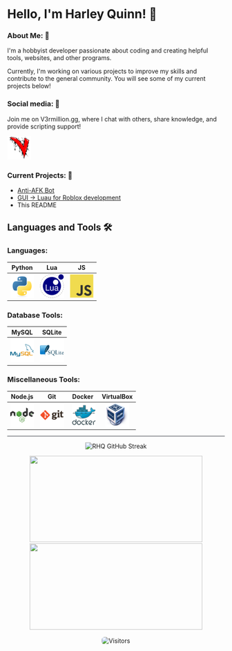 # Hello, I'm Harley Quinn! 👋

<!-- [![trophy](https://github-profile-trophy.vercel.app/?username=ReallyHarleyQuinn&title=Stars,Followers,Commits,Repositories,MultipleLang,PullRequest&theme=onedark)](https://github.com/ryo-ma/github-profile-trophy) -->

### About Me: 📝
I'm a hobbyist developer passionate about coding and creating helpful tools, websites, and other programs.

Currently, I'm working on various projects to improve my skills and contribute to the general community. You will see some of my current projects below!
      
   
### Social media: 📶
Join me on V3rmillion.gg, where I chat with others, share knowledge, and provide scripting support!

[<img src="https://github.com/ReallyHarleyQuinn/ReallyHarleyQuinn/blob/main/assets/VermillionLogo.jpg" title="V3rmillion"  alt="V3rmillion" width="55" height="55"/>](https://v3rmillion.gg/User-Harley-Quinn)
 


### Current Projects: 🌱

- [Anti-AFK Bot](https://github.com/ReallyHarleyQuinn/afkbot-v1)
- [GUI -> Luau for Roblox development](https://github.com/ReallyHarleyQuinn/RHQ-GUI-LuaU)
- This README


## Languages and Tools 🛠️
<div>

### Languages:
| Python | Lua | JS |
|----------|----------|----------|
|  <img src="https://github.com/devicons/devicon/blob/master/icons/python/python-original.svg" title="Python"  alt="Python" width="55" height="55"/> |  <img src="https://github.com/devicons/devicon/blob/master/icons/lua/lua-original.svg" title="Lua"  alt="Lua" width="55" height="55"/> |  <img src="https://github.com/devicons/devicon/blob/master/icons/javascript/javascript-original.svg" title="JavaScript" alt="JavaScript" width="55" height="55"/> |


### Database Tools:
| MySQL | SQLite |
|----------|----------|
|<img src="https://github.com/devicons/devicon/blob/master/icons/mysql/mysql-original-wordmark.svg" title="MySQL" alt="MySQL" width="55" height="55"/>|<img src="https://github.com/devicons/devicon/blob/master/icons/sqlite/sqlite-original-wordmark.svg" title="SQLite" alt="SQLite" width="55" height="55"/>|



### Miscellaneous Tools:

| Node.js | Git | Docker | VirtualBox |
|----------|----------|----------|----------|
|<img src="https://github.com/devicons/devicon/blob/master/icons/nodejs/nodejs-original-wordmark.svg" title="nodejs" alt="NodeJS" width="55" height="55"/>|<img src="https://github.com/devicons/devicon/blob/master/icons/git/git-original-wordmark.svg" title="Git" alt="Git" width="55" height="55"/>|<img style="padding-left: 5px;" src="https://github.com/devicons/devicon/blob/master/icons/docker/docker-original-wordmark.svg" title="Docker" alt="Docker" width="55" height="55"/>|<center><img src="https://github.com/ReallyHarleyQuinn/ReallyHarleyQuinn/blob/main/assets/VirtualBoxLogo.png" title="VirtualBox" alt="VirtualBox" width="55" height="55"/></center>|



</div>

<hr style="height:1px !important; border:none; color:#30363d; background-color:#30363d;" />
  
<p align="center">
  <img src="https://streak-stats.demolab.com?user=ReallyHarleyQuinn&theme=highcontrast&hide_border=true&border_radius=6&card_width=800&card_height=220" alt="RHQ GitHub Streak" />
</p>


<p align="center">
  <img width="400" height="200" src="https://github-readme-stats.vercel.app/api?username=ReallyHarleyQuinn&show_icons=true&theme=vision-friendly-dark&hide_border=true">
  <img width="400" height="200" src="https://github-readme-stats.vercel.app/api/top-langs/?username=ReallyHarleyQuinn&size_weight=0.15&count_weight=0.5&layout=compact&theme=vision-friendly-dark&hide_border=true">
</p>
 

<div id="header" align="center">
  <img style="border-radius: 6px; !important" src="https://komarev.com/ghpvc/?username=ReallyHarleyQuinn&style=for-the-badge&color=orange" alt="Visitors"/>
</div>
